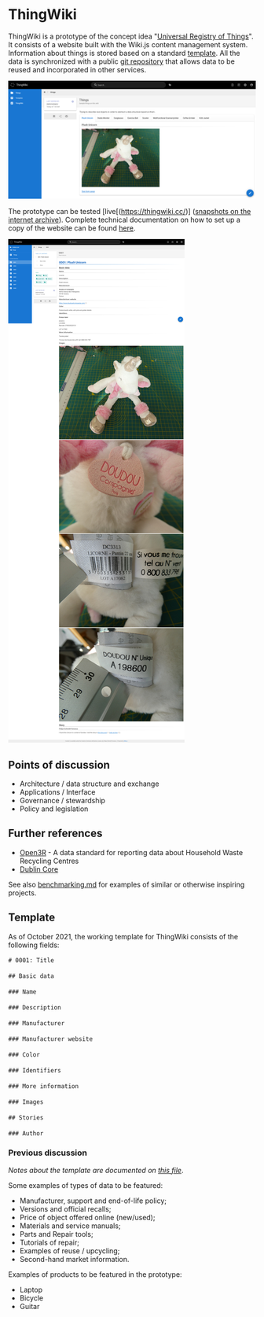 # ThingWiki

ThingWiki is a prototype of the concept idea "[Universal Registry of Things](../D11_co-designed-concepts/universal-registry)". It consists of a website built with the Wiki.js content management system. Information about things is stored based on a standard [template](#template). All the data is synchronized with a public [git repository](https://github.com/reuse-city/thingwiki) that allows data to be reused and incorporated in other services.

![ThingWiki - Things](thingwiki-thing-page.png)

The prototype can be tested [live[(https://thingwiki.cc/)] ([snapshots on the internet archive](https://web.archive.org/web/*/https://thingwiki.cc/)). Complete technical documentation on how to set up a copy of the website can be found [here](replicate.md).

![ThingWiki - 0001](thingwiki-sample-0001.jpg)

## Points of discussion

- Architecture / data structure and exchange
- Applications / Interface
- Governance / stewardship
- Policy and legislation

## Further references

- [Open3R](https://github.com/OpenDataManchester/Open3R) - A data standard for reporting data about Household Waste Recycling Centres
- [Dublin Core](https://dublincore.org/specifications/dublin-core/)

See also [benchmarking.md](benchmarking.md) for examples of similar or otherwise inspiring projects.

## Template

As of October 2021, the working template for ThingWiki consists of the following fields:

```
# 0001: Title

## Basic data

### Name

### Description

### Manufacturer

### Manufacturer website

### Color

### Identifiers

### More information

### Images

## Stories

### Author

```

### Previous discussion

*Notes about the template are documented on [this file](fields.md)*.

Some examples of types of data to be featured:

* Manufacturer, support and end-of-life policy;
* Versions and official recalls;
* Price of object offered online (new/used);
* Materials and service manuals;
* Parts and Repair tools;
* Tutorials of repair;
* Examples of reuse / upcycling;
* Second-hand market information.

Examples of products to be featured in the prototype:

* Laptop
* Bicycle
* Guitar
